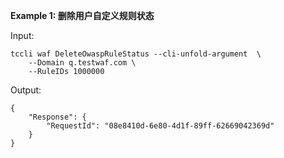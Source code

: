**Example 1: 删除用户自定义规则状态**



Input: 

```
tccli waf DeleteOwaspRuleStatus --cli-unfold-argument  \
    --Domain q.testwaf.com \
    --RuleIDs 1000000
```

Output: 
```
{
    "Response": {
        "RequestId": "08e8410d-6e80-4d1f-89ff-62669042369d"
    }
}
```


